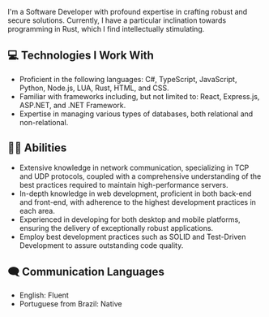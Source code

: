 I'm a Software Developer with profound expertise in crafting robust and secure solutions. 
Currently, I have a particular inclination towards programming in Rust, which I find intellectually stimulating.

## 💻 Technologies I Work With

- Proficient in the following languages: C#, TypeScript, JavaScript, Python, Node.js, LUA, Rust, HTML, and CSS.
- Familiar with frameworks including, but not limited to: React, Express.js, ASP.NET, and .NET Framework.
- Expertise in managing various types of databases, both relational and non-relational.

## 👨‍💻 Abilities

- Extensive knowledge in network communication, specializing in TCP and UDP protocols, coupled with a comprehensive understanding of the best practices required to maintain high-performance servers.
- In-depth knowledge in web development, proficient in both back-end and front-end, with adherence to the highest development practices in each area.
- Experienced in developing for both desktop and mobile platforms, ensuring the delivery of exceptionally robust applications.
- Employ best development practices such as SOLID and Test-Driven Development to assure outstanding code quality.

## 🗨️ Communication Languages

- English: Fluent
- Portuguese from Brazil: Native